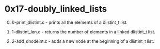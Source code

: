# 0x17-doubly_linked_lists

0. 0-print_dlistint.c - prints all the elements of a dlistint_t list.

1. 1-dlistint_len.c -  returns the number of elements in a linked dlistint_t list.

2. 2-add_dnodeint.c - adds a new node at the beginning of a dlistint_t list.
